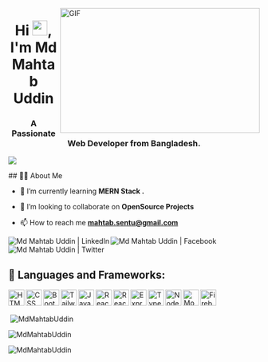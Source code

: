 <a href="#"><img align="right" alt="GIF" src="https://github.com/abhisheknaiidu/abhisheknaiidu/blob/master/code.gif?raw=true" width="400" height="250" /></a>

<h1 align="center">Hi <img src="https://raw.githubusercontent.com/MartinHeinz/MartinHeinz/master/wave.gif" width="30px">, I'm Md Mahtab Uddin</h1>
<h3 align="center">A Passionate Web Developer from Bangladesh.
</h3>

<p>
  <a href="https://git.io/typing-svg"><img src="https://readme-typing-svg.herokuapp.com?color=36BCF7&lines=+Always+exploring+new+technologies;Frontend+React+developer+"></a>
</p>
## 🙋‍♂️ About Me

<!-- - 🔭 I’m currently working on **[Covid-19 Tracker](https://covid-19-tracker-e4bda.web.app/)** -->
<!-- <h5>⏰ 13 Sunday, 22:43 | Latest follower – <a href="https://github.com/MdMahtabUddin/" target="_blank"></a>👋</h5> -->

- 🌱 I’m currently learning **MERN Stack .**

- 👯 I’m looking to collaborate on **OpenSource Projects**

<!-- - 👨‍💻 All of my projects are available at **[My Portfolio]()** -->

- 📫 How to reach me **mahtab.sentu@gmail.com**

<!-- ## Connect with me: -->

<p align="left">

[<img align="left" alt="Md Mahtab Uddin | LinkedIn" title="LinkedIn" src="https://img.shields.io/badge/LinkedIn-0077B5?style=for-the-badge&logo=linkedin&logoColor=white" />][linkedin]

[<img align="left" alt="Md Mahtab Uddin | Facebook" title="Facebook" src="https://img.shields.io/badge/Facebook-0077B5?style=for-the-badge&logo=facebok&logoColor=white" />][facebook]

[<img align="left" alt="Md Mahtab Uddin | Twitter" title="Twitter" src="https://img.shields.io/badge/Twitter-0077B5?style=for-the-badge&logo=twitter&logoColor=white" />][twitter]

[linkedin]: https://www.linkedin.com/in/md-mahtab-uddin/
[facebook]: https://www.facebook.com/mahtab.sentu
[twitter]: https://twitter.com/mahtabsentu

</p>

<!-- - ⚡ Fun fact **I play games and go to the GYM very often.** -->
<br/>
<br/>

## 🚀 Languages and Frameworks:

<p align="left"> 
<img align="left" alt="HTML" title="HTML" height="32" width="32" src="https://img.icons8.com/color/50/000000/html-5.png" />
<img align="left" alt="CSS" title="CSS" height="32" width="32" src="https://img.icons8.com/color/48/000000/css3.png" />
<img align="left" alt="Bootstrap" title="Bootstrap" height="32" width="32" src="https://img.icons8.com/color/48/000000/bootstrap.png" />
<img align="left" alt="Tailwind" title="Tailwind" height="32" width="32" src="https://i.imgur.com/Ds5CeCg.png" />
<img align="left" alt="JavaScript" title="JavaScript" height="32" width="32" src="https://img.icons8.com/color/48/000000/javascript--v1.png" />
<img align="left" alt="React-Bootstrap" title="React-Bootstrap" height="32" width="32" src="https://i.imgur.com/Rc554XX.png" />
    <img align="left" alt="ReactJs" title="ReactJS (I'm a JavaScript library)" height="32" width="32" src="https://img.icons8.com/color/48/000000/react-native.png"/>
<!-- <img align="left" alt="Next.js" title="Next.js" height="32" width="32" src="https://i.ibb.co/4tkD414/nextjs.png"/> -->
<img align="left" alt="ExpressJS" title="ExpressJS" height="32" width="32" src="https://i.imgur.com/HIF5Fwy.jpg"/>

<img align="left" alt="TypeScript" title="TypeScript" height="32" width="32" src="https://img.icons8.com/color/48/000000/typescript.png" />
<img align="left" alt="NodeJS" title="NodeJS" height="32" width="32" src="https://img.icons8.com/color/48/000000/nodejs.png" />
<img align="left" alt="MongoDB" title="MongoDB" height="32" width="32" src="https://img.icons8.com/color/48/000000/mongodb.png" />
<img align="left" alt="Firebase" title="Firebase" height="32" width="32" src="https://img.icons8.com/color/48/000000/firebase.png" />

<!-- <img align="left" alt="Ant Design" title="Ant Design" height="32" width="32" src="https://i.imgur.com/y42qtQb.png" />   -->
<!-- <img align="left" alt="Material-UI" title="Material-UI" height="32" width="32" src="https://img.icons8.com/color/48/000000/material-ui.png" /> -->

</p>

<br/>
<br/>

<p align="center">
   
<p>&nbsp;<img align="center" src="https://github-readme-stats.vercel.app/api?username=MdMahtabUddin&show_icons=true&locale=en" alt="MdMahtabUddin" /></p>
<p><img align="center" src="https://github-readme-streak-stats.herokuapp.com/?user=MdMahtabUddin&" alt="MdMahtabUddin" /></p>

<p><img align="left" src="https://github-readme-stats.vercel.app/api/top-langs?username=MdMahtabUddin&show_icons=true&locale=en&layout=compact" alt="MdMahtabUddin" /></p>

</p>
<br/>
<br/>

